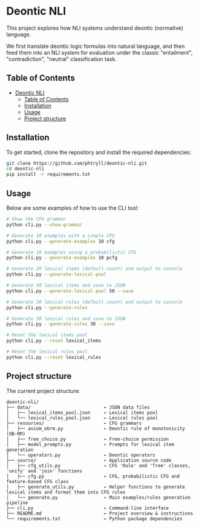 # Deontic NLI

This project explores how NLI systems understand deontic (normative) language.

We first translate deontic logic formulas into natural language, and then feed them into an NLI system for evaluation under the classic "entailment", "contradiction", "neutral" classification task.

## Table of Contents

- [Deontic NLI](#deontic-nli)
  - [Table of Contents](#table-of-contents)
  - [Installation](#installation)
  - [Usage](#usage)
  - [Project structure](#project-structure)

## Installation

To get started, clone the repository and install the required dependencies:

```bash
git clone https://github.com/phtryll/deontic-nli.git
cd deontic-nli
pip install -r requirements.txt
```

## Usage

Below are some examples of how to use the CLI tool:

```bash
# Show the CFG grammar
python cli.py --show-grammar

# Generate 10 examples with a simple CFG
python cli.py --generate-examples 10 cfg

# Generate 10 examples using a probabilistic CFG
python cli.py --generate-examples 10 pcfg

# Generate 20 lexical items (default count) and output to console
python cli.py --generate-lexical-pool

# Generate 50 lexical items and save to JSON
python cli.py --generate-lexical-pool 50 --save

# Generate 20 lexical rules (default count) and output to console
python cli.py --generate-rules

# Generate 30 lexical rules and save to JSON
python cli.py --generate-rules 30 --save

# Reset the lexical items pool
python cli.py --reset lexical_items

# Reset the lexical rules pool
python cli.py --reset lexical_rules
```

## Project structure

The current project structure:

```plaintext
deontic-nli/
├── data/                           ← JSON data files  
│   ├── lexical_items_pool.json     ← Lexical items pool  
│   └── lexical_rules_pool.json     ← Lexical rules pool  
├── resources/                      ← CFG grammars  
│   ├── axiom_obrm.py               ← Deontic rule of monotonicity (OB-RM)  
│   ├── free_choice.py              ← Free‐choice permission  
│   ├── model_prompts.py            ← Prompts for lexical item generation  
│   └── operators.py                ← Deontic operators  
├── source/                         ← Application source code  
│   ├── cfg_utils.py                ← CFG 'Rule' and 'Tree' classes, 'unify' and 'join' functions 
│   ├── cfg.py                      ← CFG, probabilistic CFG and feature-based CFG class  
│   ├── generate_utils.py           ← Helper functions to generate lexical items and format them into CFG rules  
│   └── generate.py                 ← Main examples/rules generation pipeline  
├── cli.py                          ← Command-line interface  
├── README.md                       ← Project overview & instructions  
└── requirements.txt                ← Python package dependencies  
```
